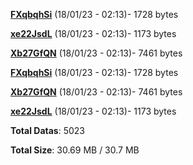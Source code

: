 [**FXqbqhSi**](/data/FXqbqhSi.txt) (18/01/23 - 02:13)- 1728 bytes

[**xe22JsdL**](/data/xe22JsdL.txt) (18/01/23 - 02:13)- 1173 bytes

[**Xb27GfQN**](/data/Xb27GfQN.txt) (18/01/23 - 02:13)- 7461 bytes

[**FXqbqhSi**](/data/FXqbqhSi.txt) (18/01/23 - 02:13)- 1728 bytes

[**Xb27GfQN**](/data/Xb27GfQN.txt) (18/01/23 - 02:13)- 7461 bytes

[**xe22JsdL**](/data/xe22JsdL.txt) (18/01/23 - 02:13)- 1173 bytes

**Total Datas**: 5023

**Total Size**: 30.69 MB / 30.7 MB